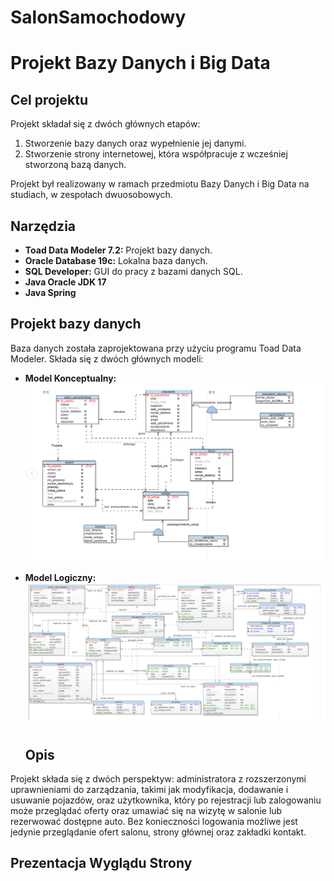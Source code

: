 # SalonSamochodowy
# Projekt Bazy Danych i Big Data

## Cel projektu
Projekt składał się z dwóch głównych etapów:
1. Stworzenie bazy danych oraz wypełnienie jej danymi.
2. Stworzenie strony internetowej, która współpracuje z wcześniej stworzoną bazą danych.

Projekt był realizowany w ramach przedmiotu Bazy Danych i Big Data na studiach, w zespołach dwuosobowych.

## Narzędzia
- **Toad Data Modeler 7.2:** Projekt bazy danych.
- **Oracle Database 19c:** Lokalna baza danych.
- **SQL Developer:** GUI do pracy z bazami danych SQL.
- **Java Oracle JDK 17**
- **Java Spring**

## Projekt bazy danych
Baza danych została zaprojektowana przy użyciu programu Toad Data Modeler. Składa się z dwóch głównych modeli:
- **Model Konceptualny:** ![link](images_readme/model_konceptualny.jpg)
- **Model Logiczny:** ![link](images_readme/model_logiczny.jpg)

  ## Opis
Projekt składa się z dwóch perspektyw: administratora z rozszerzonymi uprawnieniami do zarządzania, takimi jak modyfikacja, dodawanie i usuwanie pojazdów, oraz użytkownika, który po rejestracji lub zalogowaniu może przeglądać oferty oraz umawiać się na wizytę w salonie lub rezerwować dostępne auto. Bez konieczności logowania możliwe jest jedynie przeglądanie ofert salonu, strony głównej oraz zakładki kontakt.

## Prezentacja Wyglądu Strony


